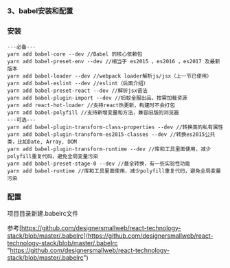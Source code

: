 ### 3、babel安装和配置 ###
### 安装 ###
    ---必备---
    yarn add babel-core --dev //Babel 的核心依赖包
    yarn add babel-preset-env --dev //相当于 es2015 ，es2016 ，es2017 及最新版本
    yarn add babel-loader --dev //webpack loader解析js/jsx（上一节已使用）
    yarn add babel-eslint --dev //eslint（后面介绍）
    yarn add babel-preset-react --dev //解析jsx语法
    yarn add babel-plugin-import --dev //蚂蚁金服出品，按需加载资源
    yarn add react-hot-loader //支持react热更新，构建时不会打包
    yarn add babel-polyfill //支持新增变量和方法，兼容旧版的浏览器
    ---可选---
    yarn add babel-plugin-transform-class-properties --dev //转换类的私有属性
    yarn add babel-plugin-transform-es2015-classes --dev //转换es2015公共类，比如Date, Array, DOM
    yarn add babel-plugin-transform-runtime --dev //库和工具里面使用，减少polyfill重复代码，避免全局变量污染
    yarn add babel-preset-stage-0 --dev //最全转换，有一些实验性功能
    yarn add babel-runtime //库和工具里面使用，减少polyfill重复代码，避免全局变量污染

### 配置 ###
项目目录新建.babelrc文件

参考[https://github.com/designersmallweb/react-technology-stack/blob/master/.babelrc](https://github.com/designersmallweb/react-technology-stack/blob/master/.babelrc "https://github.com/designersmallweb/react-technology-stack/blob/master/.babelrc")
